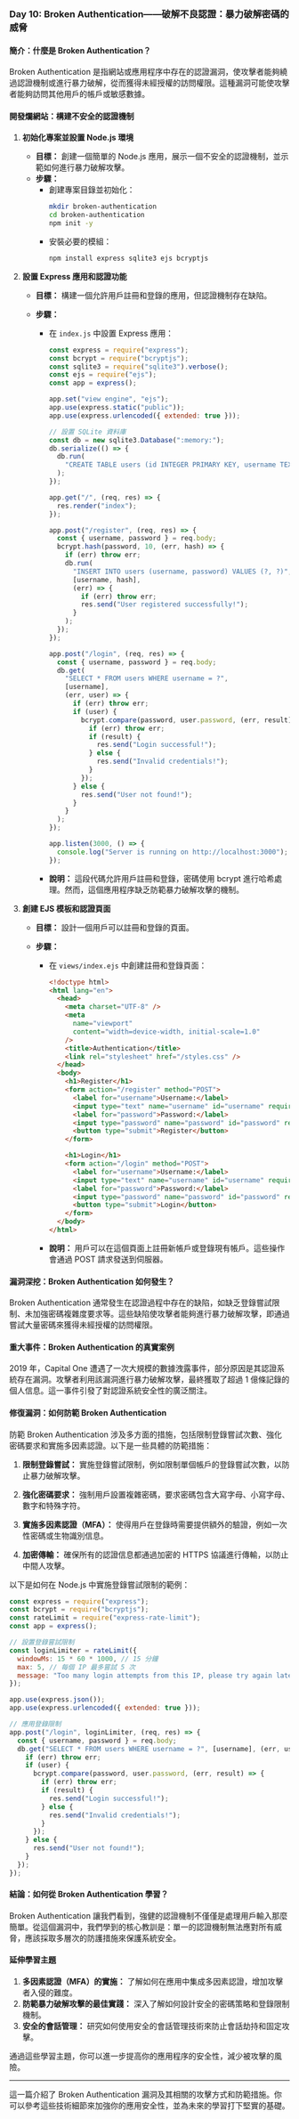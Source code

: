 ### Day 10: Broken Authentication——破解不良認證：暴力破解密碼的威脅

#### 簡介：什麼是 Broken Authentication？

Broken Authentication 是指網站或應用程序中存在的認證漏洞，使攻擊者能夠繞過認證機制或進行暴力破解，從而獲得未經授權的訪問權限。這種漏洞可能使攻擊者能夠訪問其他用戶的帳戶或敏感數據。

#### 開發爛網站：構建不安全的認證機制

1. **初始化專案並設置 Node.js 環境**

   - **目標：** 創建一個簡單的 Node.js 應用，展示一個不安全的認證機制，並示範如何進行暴力破解攻擊。
   - **步驟：**
     - 創建專案目錄並初始化：
       ```bash
       mkdir broken-authentication
       cd broken-authentication
       npm init -y
       ```
     - 安裝必要的模組：
       ```bash
       npm install express sqlite3 ejs bcryptjs
       ```

2. **設置 Express 應用和認證功能**

   - **目標：** 構建一個允許用戶註冊和登錄的應用，但認證機制存在缺陷。
   - **步驟：**

     - 在 `index.js` 中設置 Express 應用：

       ```javascript
       const express = require("express");
       const bcrypt = require("bcryptjs");
       const sqlite3 = require("sqlite3").verbose();
       const ejs = require("ejs");
       const app = express();

       app.set("view engine", "ejs");
       app.use(express.static("public"));
       app.use(express.urlencoded({ extended: true }));

       // 設置 SQLite 資料庫
       const db = new sqlite3.Database(":memory:");
       db.serialize(() => {
         db.run(
           "CREATE TABLE users (id INTEGER PRIMARY KEY, username TEXT, password TEXT)"
         );
       });

       app.get("/", (req, res) => {
         res.render("index");
       });

       app.post("/register", (req, res) => {
         const { username, password } = req.body;
         bcrypt.hash(password, 10, (err, hash) => {
           if (err) throw err;
           db.run(
             "INSERT INTO users (username, password) VALUES (?, ?)",
             [username, hash],
             (err) => {
               if (err) throw err;
               res.send("User registered successfully!");
             }
           );
         });
       });

       app.post("/login", (req, res) => {
         const { username, password } = req.body;
         db.get(
           "SELECT * FROM users WHERE username = ?",
           [username],
           (err, user) => {
             if (err) throw err;
             if (user) {
               bcrypt.compare(password, user.password, (err, result) => {
                 if (err) throw err;
                 if (result) {
                   res.send("Login successful!");
                 } else {
                   res.send("Invalid credentials!");
                 }
               });
             } else {
               res.send("User not found!");
             }
           }
         );
       });

       app.listen(3000, () => {
         console.log("Server is running on http://localhost:3000");
       });
       ```

     - **說明：** 這段代碼允許用戶註冊和登錄，密碼使用 bcrypt 進行哈希處理。然而，這個應用程序缺乏防範暴力破解攻擊的機制。

3. **創建 EJS 模板和認證頁面**

   - **目標：** 設計一個用戶可以註冊和登錄的頁面。
   - **步驟：**

     - 在 `views/index.ejs` 中創建註冊和登錄頁面：

       ```html
       <!doctype html>
       <html lang="en">
         <head>
           <meta charset="UTF-8" />
           <meta
             name="viewport"
             content="width=device-width, initial-scale=1.0"
           />
           <title>Authentication</title>
           <link rel="stylesheet" href="/styles.css" />
         </head>
         <body>
           <h1>Register</h1>
           <form action="/register" method="POST">
             <label for="username">Username:</label>
             <input type="text" name="username" id="username" required />
             <label for="password">Password:</label>
             <input type="password" name="password" id="password" required />
             <button type="submit">Register</button>
           </form>

           <h1>Login</h1>
           <form action="/login" method="POST">
             <label for="username">Username:</label>
             <input type="text" name="username" id="username" required />
             <label for="password">Password:</label>
             <input type="password" name="password" id="password" required />
             <button type="submit">Login</button>
           </form>
         </body>
       </html>
       ```

     - **說明：** 用戶可以在這個頁面上註冊新帳戶或登錄現有帳戶。這些操作會通過 POST 請求發送到伺服器。

#### 漏洞深挖：Broken Authentication 如何發生？

Broken Authentication 通常發生在認證過程中存在的缺陷，如缺乏登錄嘗試限制、未加強密碼複雜度要求等。這些缺陷使攻擊者能夠進行暴力破解攻擊，即通過嘗試大量密碼來獲得未經授權的訪問權限。

#### 重大事件：Broken Authentication 的真實案例

2019 年，Capital One 遭遇了一次大規模的數據洩露事件，部分原因是其認證系統存在漏洞。攻擊者利用該漏洞進行暴力破解攻擊，最終獲取了超過 1 億條記錄的個人信息。這一事件引發了對認證系統安全性的廣泛關注。

#### 修復漏洞：如何防範 Broken Authentication

防範 Broken Authentication 涉及多方面的措施，包括限制登錄嘗試次數、強化密碼要求和實施多因素認證。以下是一些具體的防範措施：

1. **限制登錄嘗試：** 實施登錄嘗試限制，例如限制單個帳戶的登錄嘗試次數，以防止暴力破解攻擊。

2. **強化密碼要求：** 強制用戶設置複雜密碼，要求密碼包含大寫字母、小寫字母、數字和特殊字符。

3. **實施多因素認證（MFA）：** 使得用戶在登錄時需要提供額外的驗證，例如一次性密碼或生物識別信息。

4. **加密傳輸：** 確保所有的認證信息都通過加密的 HTTPS 協議進行傳輸，以防止中間人攻擊。

以下是如何在 Node.js 中實施登錄嘗試限制的範例：

```javascript
const express = require("express");
const bcrypt = require("bcryptjs");
const rateLimit = require("express-rate-limit");
const app = express();

// 設置登錄嘗試限制
const loginLimiter = rateLimit({
  windowMs: 15 * 60 * 1000, // 15 分鐘
  max: 5, // 每個 IP 最多嘗試 5 次
  message: "Too many login attempts from this IP, please try again later."
});

app.use(express.json());
app.use(express.urlencoded({ extended: true }));

// 應用登錄限制
app.post("/login", loginLimiter, (req, res) => {
  const { username, password } = req.body;
  db.get("SELECT * FROM users WHERE username = ?", [username], (err, user) => {
    if (err) throw err;
    if (user) {
      bcrypt.compare(password, user.password, (err, result) => {
        if (err) throw err;
        if (result) {
          res.send("Login successful!");
        } else {
          res.send("Invalid credentials!");
        }
      });
    } else {
      res.send("User not found!");
    }
  });
});
```

#### 結論：如何從 Broken Authentication 學習？

Broken Authentication 讓我們看到，強健的認證機制不僅僅是處理用戶輸入那麼簡單。從這個漏洞中，我們學到的核心教訓是：單一的認證機制無法應對所有威脅，應該採取多層次的防護措施來保護系統安全。

#### 延伸學習主題

1. **多因素認證（MFA）的實施：** 了解如何在應用中集成多因素認證，增加攻擊者入侵的難度。
2. **防範暴力破解攻擊的最佳實踐：** 深入了解如何設計安全的密碼策略和登錄限制機制。
3. **安全的會話管理：** 研究如何使用安全的會話管理技術來防止會話劫持和固定攻擊。

通過這些學習主題，你可以進一步提高你的應用程序的安全性，減少被攻擊的風險。

---

這一篇介紹了 Broken Authentication 漏洞及其相關的攻擊方式和防範措施。你可以參考這些技術細節來加強你的應用安全性，並為未來的學習打下堅實的基礎。
